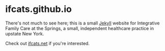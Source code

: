 # ifcats.github.io

There's not much to see here; this is a small [Jekyll](http://jekyllrb.com/) website for Integrative Family Care at
the Springs, a small, independent healthcare practice in upstate New York.

Check out [ifcats.net](http://www.ifcats.net) if you're interested.
